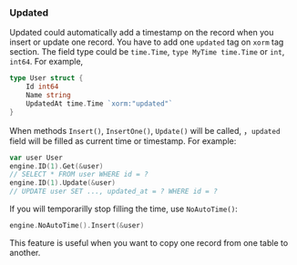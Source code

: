 ### Updated

Updated could automatically add a timestamp on the record when you insert or update one record. You have to add one `updated` tag on `xorm` tag section. The field type could be `time.Time`, `type MyTime time.Time` or `int`, `int64`. For example,

```Go
type User struct {
    Id int64
    Name string
    UpdatedAt time.Time `xorm:"updated"`
}
```

When methods `Insert()`, `InsertOne()`, `Update()` will be called,  ，`updated` field will be filled as current time or timestamp. For example:

```Go
var user User
engine.ID(1).Get(&user)
// SELECT * FROM user WHERE id = ?
engine.ID(1).Update(&user)
// UPDATE user SET ..., updated_at = ? WHERE id = ?
```

If you will temporarilly stop filling the time, use `NoAutoTime()`:

```Go
engine.NoAutoTime().Insert(&user)
```
This feature is useful when you want to copy one record from one table to another.

